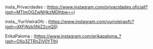  insta_Privacidades : (https://www.instagram.com/privacidades.oficiall?igsh=MTlmOGZwNHkzMDlhbw==)

insta_,YuriVieiraOfc : (https://www.instagram.com/yurivieiraofc?igsh=dXFjNzk5NjZ2cnQ5)

 ErikaPaloma : (https://www.instagram.com/erikapaloma_?igsh=OXo3ZTRnZjV0YTlh)